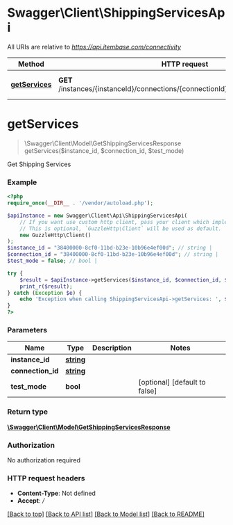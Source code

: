 # Swagger\Client\ShippingServicesApi

All URIs are relative to *https://api.itembase.com/connectivity*

Method | HTTP request | Description
------------- | ------------- | -------------
[**getServices**](ShippingServicesApi.md#getservices) | **GET** /instances/{instanceId}/connections/{connectionId}/shipping/api/v2/services | Get Shipping Services

# **getServices**
> \Swagger\Client\Model\GetShippingServicesResponse getServices($instance_id, $connection_id, $test_mode)

Get Shipping Services

### Example
```php
<?php
require_once(__DIR__ . '/vendor/autoload.php');

$apiInstance = new Swagger\Client\Api\ShippingServicesApi(
    // If you want use custom http client, pass your client which implements `GuzzleHttp\ClientInterface`.
    // This is optional, `GuzzleHttp\Client` will be used as default.
    new GuzzleHttp\Client()
);
$instance_id = "38400000-8cf0-11bd-b23e-10b96e4ef00d"; // string | 
$connection_id = "38400000-8cf0-11bd-b23e-10b96e4ef00d"; // string | 
$test_mode = false; // bool | 

try {
    $result = $apiInstance->getServices($instance_id, $connection_id, $test_mode);
    print_r($result);
} catch (Exception $e) {
    echo 'Exception when calling ShippingServicesApi->getServices: ', $e->getMessage(), PHP_EOL;
}
?>
```

### Parameters

Name | Type | Description  | Notes
------------- | ------------- | ------------- | -------------
 **instance_id** | [**string**](../Model/.md)|  |
 **connection_id** | [**string**](../Model/.md)|  |
 **test_mode** | **bool**|  | [optional] [default to false]

### Return type

[**\Swagger\Client\Model\GetShippingServicesResponse**](../Model/GetShippingServicesResponse.md)

### Authorization

No authorization required

### HTTP request headers

 - **Content-Type**: Not defined
 - **Accept**: */*

[[Back to top]](#) [[Back to API list]](../../README.md#documentation-for-api-endpoints) [[Back to Model list]](../../README.md#documentation-for-models) [[Back to README]](../../README.md)

